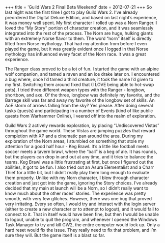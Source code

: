 +++
title = 'Guild Wars 2 Final Beta Weekend'
date = 2012-07-21
+++
So last night was the first time I got to play Guild Wars 2. I’ve already preordered the Digital Deluxe Edition, and based on last night’s experience, it was money well spent. My first character I rolled up was a Norn Ranger. I loved the “My Story” portion of character creation, and it was seamlessly integrated into the rest of the process. The Norn are huge, hulking giants with an extremely Norse flavor to them. The word “norn” itself is directly lifted from Norse mythology. That had my attention from before I even played the game, but it was greatly evident once I logged in that Norse mythology has influenced every facet of the Norn race. It was a great experience. 

The Ranger class proved to be a lot of fun. I started the game with an alpine wolf companion, and tamed a raven and an ice drake later on. I encountered a bug where, once I’d tamed a third creature, it took the name I’d given to my first. Switching them around fixed that (I LOVE being able to hot-swap pets). I tried three different weapon types with the Ranger - longbow, shortbow, and axe. Of the three, longbow was definitely my favorite, and the Barrage skill was far and away my favorite of the longbow set of skills. An AoE storm of arrows falling from the sky? Yes please. After doing several tasks (quests) and participating in a number of Events (kind of like public quests from Warhammer Online), I veered off into the realm of exploration. 

Guild Wars 2 actively rewards exploration, by placing “Undiscovered Vistas” throughout the game world. These Vistas are jumping puzzles that reward completion with XP and a cinematic pan around the area. During my exploration of the Norn areas, I stumbled on something that stole my attention for a good half hour - Keg Brawl. It’s a little like football meets soccer meets a tavern brawl, where the “ball” is a keg of ale. It has rounds, but the players can drop in and out at any time, and it tries to balance the teams. Keg Brawl was a little frustrating at first, but once I figured out the abilities, it got to be fun. I also tried out an Asura Elementalist and a Charr Thief for a little bit, but I didn’t really play them long enough to evaluate them properly. Unlike with my Norn character, I blew through character creation and just got into the game, ignoring the Story choices. I’ve already decided that my main at launch will be a Norn, so I didn’t really want to know much about the other races’ stories. The experience was pretty smooth, with very few glitches. However, there was one bug that proved very irritating. Every so often, I would try and interact with the login server (either to create a new character or to attempt to logout), and it would fail to connect to it. That in itself would have been fine, but then I would be unable to logout, unable to quit the program, and whenever I opened the Windows Task Manager to try and kill GW2, the entire computer would lock up. Only a hard reset would fix the issue. They really need to fix that problem, and I’m sure they will. But the game itself is a blast so far.